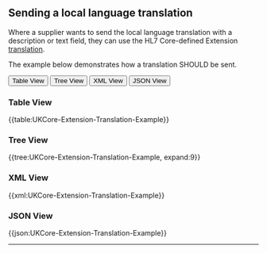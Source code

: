## Sending a local language translation

Where a supplier wants to send the local language translation with a description or text field, they can use the HL7 Core-defined Extension <a href="https://hl7.org/fhir/R4/extension-translation.html" class="external">translation</a>. 

The example below demonstrates how a translation SHOULD be sent.

<div class="tab">
 <button class="tablinks active" onclick="openTab(event, 'Table View')">Table View</button>
 <button class="tablinks" onclick="openTab(event, 'Tree View')">Tree View</button>
 <button class="tablinks" onclick="openTab(event, 'XML View')">XML View</button>
 <button class="tablinks" onclick="openTab(event, 'JSON View')">JSON View</button>
</div>

<div id="Table View" class="tabcontent" style="display:block">
  <h3>Table View</h3>
{{table:UKCore-Extension-Translation-Example}}
</div>

<div id="Tree View" class="tabcontent">
  <h3>Tree View</h3>
{{tree:UKCore-Extension-Translation-Example, expand:9}}
</div>

<div id="XML View" class="tabcontent">
  <h3>XML View</h3>
{{xml:UKCore-Extension-Translation-Example}}
</div>

<div id="JSON View" class="tabcontent">
  <h3>JSON View</h3>
{{json:UKCore-Extension-Translation-Example}}
</div>

---
